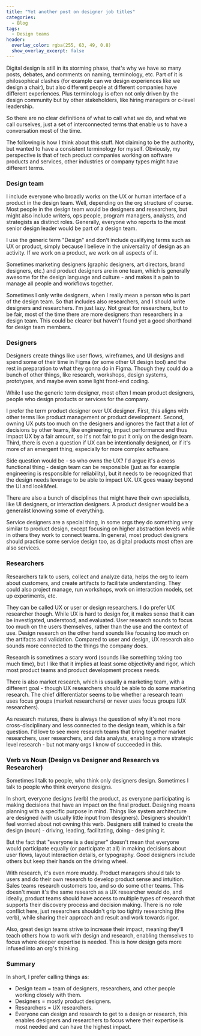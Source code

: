 ```yaml
---
title: "Yet another post on designer job titles"
categories:
  - Blog
tags:
  - Design teams
header:
  overlay_color: rgba(255, 63, 49, 0.8)
  show_overlay_excerpt: false
---
```


Digital design is still in its storming phase, that's why we have so many posts, debates, and comments on naming, terminology, etc. Part of it is philosophical clashes (for example can we design experiences like we design a chair), but also different people at different companies have different experiences. Plus terminology is often not only driven by the design community but by other stakeholders, like hiring managers or c-level leadership.

So there are no clear definitions of what to call what we do, and what we call ourselves, just a set of interconnected terms that enable us to have a conversation most of the time.

The following is how I think about this stuff. Not claiming to be the authority, but wanted to have a consistent terminology for myself. Obviously, my perspective is that of tech product companies working on software products and services, other industries or company types might have different terms.

### Design team

I include everyone who broadly works on the UX or human interface of a product in the design team. Well, depending on the org structure of course. Most people in the design team would be designers and researchers, but might also include writers, ops people, program managers, analysts, and strategists as distinct roles. Generally, everyone who reports to the most senior design leader would be part of a design team.

I use the generic term "Design" and don't include qualifying terms such as UX or product, simply because I believe in the universality of design as an activity. If we work on a product, we work on all aspects of it. 

Sometimes marketing designers (graphic designers, art directors, brand designers, etc.) and product designers are in one team, which is generally awesome for the design language and culture - and makes it a pain to manage all people and workflows together.

Sometimes I only write designers, when I really mean a person who is part of the design team. So that includes also researchers, and I should write designers and researchers. I'm just lazy. Not great for researchers, but to be fair, most of the time there are more designers than researchers in a design team. This could be clearer but haven't found yet a good shorthand for design team members.

### Designers

Designers create things like user flows, wireframes, and UI designs and spend some of their time in Figma (or some other UI design tool) and the rest in preparation to what they gonna do in Figma. Though they could do a bunch of other things, like research, workshops, design systems, prototypes, and maybe even some light front-end coding.

While I use the generic term designer, most often I mean product designers, people who design products or services for the company.

I prefer the term product designer over UX designer. First, this aligns with other terms like product management or product development. Second, owning UX puts too much on the designers and ignores the fact that a lot of decisions by other teams, like engineering, impact performance and thus impact UX by a fair amount, so it's not fair to put it only on the design team. Third, there is even a question if UX can be intentionally designed, or if it's more of an emergent thing, especially for more complex software.

Side question would be - so who owns the UX? I'd argue it's a cross functional thing - design team can be responsible (just as for example engineering is responsible for reliability), but it needs to be recognized that the design needs leverage to be able to impact UX. UX goes waaay beyond the UI and look&feel.

There are also a bunch of disciplines that might have their own specialists, like UI designers, or interaction designers. A product designer would be a generalist knowing some of everything.

Service designers are a special thing, in some orgs they do something very similar to product design, except focusing on higher abstraction levels while in others they work to connect teams. In general, most product designers should practice some service design too, as digital products most often are also services.

### Researchers

Researchers talk to users, collect and analyze data, helps the org to learn about customers, and create artifacts to facilitate understanding. They could also project manage, run workshops, work on interaction models, set up experiments, etc.

They can be called UX or user or design researchers. I do prefer UX researcher though. While UX is hard to design for, it makes sense that it can be investigated, understood, and evaluated. User research sounds to focus too much on the users themselves, rather than the use and the context of use. Design research on the other hand sounds like focusing too much on the artifacts and validation. Compared to user and design, UX research also sounds more connected to the things the company does.

Research is sometimes a scary word (sounds like something taking too much time), but I like that it implies at least some objectivity and rigor, which most product teams and product development process needs.

There is also market research, which is usually a marketing team, with a different goal - though UX researchers should be able to do some marketing research. The chief differentiator seems to be whether a research team uses focus groups (market researchers) or never uses focus groups (UX researchers).

As research matures, there is always the question of why it's not more cross-disciplinary and less connected to the design team, which is a fair question. I'd love to see more research teams that bring together market researchers, user researchers, and data analysts, enabling a more strategic level research - but not many orgs I know of succeeded in this.

### Verb vs Noun (Design vs Designer and Research vs Researcher)

Sometimes I talk to people, who think only designers design. Sometimes I talk to people who think everyone designs. 

In short, everyone designs (verb) the product, as everyone participating is making decisions that have an impact on the final product. Designing means planning with a specific purpose in mind. Things like system architecture are designed (with usually little input from designers). Designers shouldn't feel worried about not owning this verb. Designers still trained to create the design (noun) - driving, leading, facilitating, doing - designing it. 

But the fact that "everyone is a designer" doesn't mean that everyone would participate equally (or participate at all) in making decisions about user flows, layout interaction details, or typography. Good designers include others but keep their hands on the driving wheel.

With research, it's even more muddy. Product managers should talk to users and do their own research to develop product sense and intuition. Sales teams research customers too, and so do some other teams. This doesn't mean it's the same research as a UX researcher would do, and ideally, product teams should have access to multiple types of research that supports their discovery process and decision making. There is no role conflict here, just researchers shouldn't grip too tightly researching (the verb), while sharing their approach and result and work towards rigor.

Also, great design teams strive to increase their impact, meaning they'll teach others how to work with design and research, enabling themselves to focus where deeper expertise is needed. This is how design gets more infused into an org's thinking.

### Summary

In short, I prefer calling things as:
- Design team = team of designers, researchers, and other people working closely with them.
- Designers = mostly product designers.
- Researchers = UX researchers.
- Everyone can design and research to get to a design or research, this enables designers and researchers to focus where their expertise is most needed and can have the highest impact.